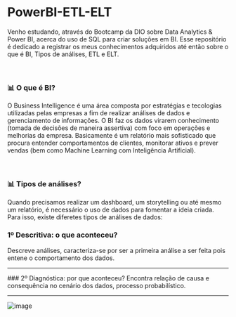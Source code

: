 # PowerBI-ETL-ELT

Venho estudando, através do Bootcamp da DIO sobre Data Analytics & Power BI, acerca do uso de SQL para criar soluções em BI. Esse repositório é dedicado a registrar os meus conhecimentos adquiridos até então sobre o que é BI, Tipos de análises, ETL e ELT.
</br>
</br>
</br>

### 📊 O que é BI?
O Business Intelligence é uma área composta por estratégias e tecologias utilizadas pelas empresas a fim de realizar análises de dados e gerenciamento de informações. O BI faz os dados virarem conhecimento (tomada de decisões de maneira assertiva) com foco em operações e melhorias da empresa. Basicamente é um relatório mais sofisticado que procura entender comportamentos de clientes, monitorar ativos e prever vendas (bem como Machine Learning com Inteligência Artificial).
</br>
</br>
</br>

### 📊 Tipos de análises?
Quando precisamos realizar um dashboard, um storytelling ou até mesmo um relatório, é necessário o uso de dados para fomentar a ideia criada. Para isso, existe diferetes tipos de análises de dados:
</br>

### 1º Descritiva: o que aconteceu?
Descreve análises, caracteriza-se por ser a primeira análise a ser feita pois entene o comportamento dos dados.
</br>
<hr>
### 2º Diagnóstica: por que aconteceu?
Encontra relação de causa e consequência no cenário dos dados, processo probabilístico.
</br>
<hr>

![image](https://github.com/user-attachments/assets/8d13d6ec-a863-4d79-b65d-04b429d21ddb)


